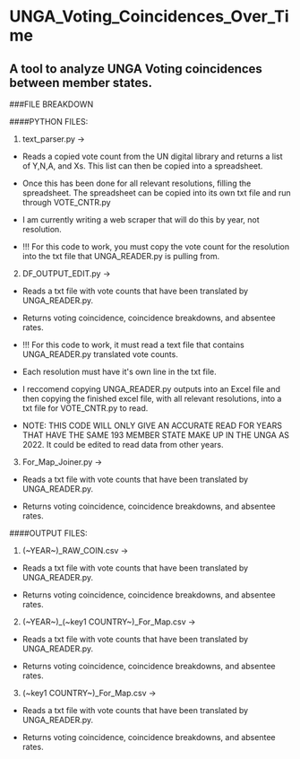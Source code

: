 # UNGA_Voting_Coincidences_Over_Time
## A tool to analyze UNGA Voting coincidences between member states.



###FILE BREAKDOWN

####PYTHON FILES:
    
1. text_parser.py ->   
  * Reads a copied vote count from the UN digital library and returns a list of Y,N,A, and Xs. This list can then be copied into a spreadsheet.

  * Once this has been done for all relevant resolutions, filling the spreadsheet. The spreadsheet can be copied into its own txt file and run through VOTE_CNTR.py  

  * I am currently writing a web scraper that will do this by year, not resolution.  

  * !!! For this code to work, you must copy the vote count for the resolution into the txt file that UNGA_READER.py is pulling from.  
                    
   
2. DF_OUTPUT_EDIT.py  ->    
  * Reads a txt file with vote counts that have been translated by UNGA_READER.py.  
  
  * Returns voting coincidence, coincidence breakdowns, and absentee rates.  
   
  * !!! For this code to work, it must read a text file that contains UNGA_READER.py translated vote counts.  
   
  * Each resolution must have it's own line in the txt file.  
   
  * I reccomend copying UNGA_READER.py outputs into an Excel file and then copying the finished excel file, with all relevant resolutions, into a txt file for VOTE_CNTR.py to read.  
   
  * NOTE: THIS CODE WILL ONLY GIVE AN ACCURATE READ FOR YEARS THAT HAVE THE SAME 193 MEMBER STATE MAKE UP IN THE UNGA AS 2022. It could be edited to read data from other years.   


3. For_Map_Joiner.py ->    
  * Reads a txt file with vote counts that have been translated by UNGA_READER.py.  
  
  * Returns voting coincidence, coincidence breakdowns, and absentee rates.    
  

####OUTPUT FILES:
  
1. (~YEAR~)_RAW_COIN.csv  ->    
  * Reads a txt file with vote counts that have been translated by UNGA_READER.py.  
  
  * Returns voting coincidence, coincidence breakdowns, and absentee rates.  
  
  
2. (~YEAR~)_(~key1 COUNTRY~)_For_Map.csv  ->    
  * Reads a txt file with vote counts that have been translated by UNGA_READER.py.  
  
  * Returns voting coincidence, coincidence breakdowns, and absentee rates.    
  
  
3. (~key1 COUNTRY~)_For_Map.csv  ->    
  * Reads a txt file with vote counts that have been translated by UNGA_READER.py.  
  
  * Returns voting coincidence, coincidence breakdowns, and absentee rates.              
            
